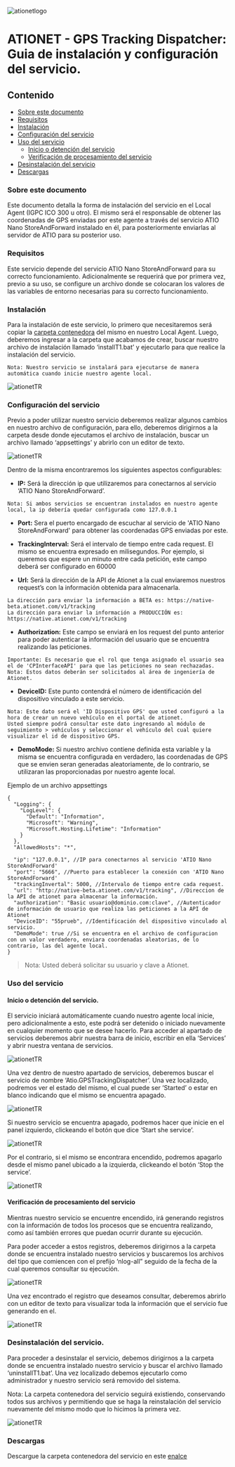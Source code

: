 ![ationetlogo](Content/Images/ATIOnetLogo_250x70.png)
# ATIONET - GPS Tracking Dispatcher: Guia de instalación y configuración del servicio.

## Contenido ##

- [Sobre este documento](#Sobre-este-documento)
- [Requisitos](#Requisitos)
- [Instalación](#Instalación)
- [Configuración del servicio](#Configuración-del-servicio)
- [Uso del servicio](#Uso-del-servicio)
	- [Inicio o detención del servicio](#Inicio-o-detención-del-servicio)
	- [Verificación de procesamiento del servicio](#Verificación-de-procesamiento-del-servicio)
- [Desinstalación del servicio](#Desinstalación-del-servicio)
- [Descargas](#Descargas)


### Sobre este documento

Este documento detalla la forma de  instalación del servicio en el Local Agent (IGPC ICO 300 u otro). El mismo será el responsable de obtener las coordenadas de GPS enviadas por este agente a través del servicio ATIO Nano StoreAndForward instalado en él, para posteriormente enviarlas al servidor de ATIO para su posterior uso.

### Requisitos

Este servicio depende del servicio ATIO Nano StoreAndForward para su correcto funcionamiento. Adicionalmente se requerirá que por primera vez, previo a su uso, se configure un archivo donde se colocaran los valores de las variables de entorno necesarias para su correcto funcionamiento.

### Instalación

Para la instalación de este servicio, lo primero que necesitaremos será copiar la [carpeta contenedora](https://drive.google.com/file/d/1HYPbBm_1mbLLf2iris3G3IhlWiMxNsQq/view?usp=sharing) del mismo en nuestro Local Agent.
Luego, deberemos ingresar a la carpeta que acabamos de crear, buscar nuestro archivo de instalación llamado ‘installT1.bat’ y ejecutarlo para que realice la instalación del servicio.

``` 
Nota: Nuestro servicio se instalará para ejecutarse de manera automática cuando inicie nuestro agente local.
``` 

![ationetTR](Content/Images/GPSTrackingDispatcher/installT1.PNG)

### Configuración del servicio

Previo a poder utilizar nuestro servicio deberemos realizar algunos cambios en nuestro archivo de configuración, para ello, deberemos dirigirnos a la carpeta desde donde ejecutamos el archivo de instalación, buscar un archivo llamado ‘appsettings’ y abrirlo con un editor de texto.

![ationetTR](Content/Images/GPSTrackingDispatcher/appsettings.PNG)

Dentro de la misma encontraremos los siguientes aspectos configurables:

* **IP:** Será la dirección ip que utilizaremos para conectarnos al servicio ‘ATIO Nano StoreAndForward’.

```
Nota: Si ambos servicios se encuentran instalados en nuestro agente local, la ip debería quedar configurada como 127.0.0.1
```

* **Port:** Sera el puerto encargado de escuchar al servicio de 'ATIO Nano StoreAndForward' para obtener las coordenadas GPS enviadas por este.

* **TrackingInterval:** Será el intervalo de tiempo entre cada request. El mismo se encuentra expresado en milisegundos. Por ejemplo, si queremos que espere un minuto entre cada petición, este campo deberá ser configurado en 60000

* **Url:** Será la dirección de la API de Ationet a la cual enviaremos nuestros request’s con la información obtenida para almacenarla.

```
La dirección para enviar la información a BETA es: https://native-beta.ationet.com/v1/tracking
La dirección para enviar la información a PRODUCCIÓN es: https://native.ationet.com/v1/tracking
```

* **Authorization:** Este campo se enviará en los request del punto anterior para poder autenticar la información del usuario que se encuentra realizando las peticiones.

```
Importante: Es necesario que el rol que tenga asignado el usuario sea el de 'CPInterfaceAPI' para que las peticiones no sean rechazadas.
Nota: Estos datos deberán ser solicitados al área de ingeniería de Ationet.
```

* **DeviceID:** Este punto contendrá el número de identificación del dispositivo vinculado a este servicio.

```
Nota: Este dato será el 'ID Dispositivo GPS' que usted configuró a la hora de crear un nuevo vehículo en el portal de ationet. 
Usted siempre podrá consultar este dato ingresando al módulo de seguimiento > vehículos y seleccionar el vehículo del cual quiere visualizar el id de dispositivo GPS.
```

* **DemoMode:** Si nuestro archivo contiene definida esta variable y la misma se encuentra configurada en verdadero, las coordenadas de GPS que se envien seran generadas aleatoriamente, de lo contrario, se utilizaran las proporcionadas por nuestro agente local.

Ejemplo de un archivo appsettings

```
{
  "Logging": {
    "LogLevel": {
      "Default": "Information",
      "Microsoft": "Warning",
      "Microsoft.Hosting.Lifetime": "Information"
    }
  },
  "AllowedHosts": "*",

  "ip": "127.0.0.1", //IP para conectarnos al servicio 'ATIO Nano StoreAndForward'
  "port": "5666", //Puerto para establecer la conexión con 'ATIO Nano StoreAndForward'
  "trackingInvertal": 5000, //Intervalo de tiempo entre cada request.
  "url": "http://native-beta.ationet.com/v1/tracking", //Direccion de la API de ationet para almacenar la información.
  "authorization": "Basic usuario@dominio.com:clave", //Autenticador de información de usuario que realiza las peticiones a la API de Ationet
  "DeviceID": "55prueb", //Identificación del dispositivo vinculado al servicio.
  "DemoMode": true //Si se encuentra en el archivo de configuracion con un valor verdadero, enviara coordenadas aleatorias, de lo contrario, las del agente local.
}
```

>Nota: Usted deberá solicitar su usuario y clave a Ationet.

### Uso del servicio

#### Inicio o detención del servicio.

El servicio iniciará automáticamente cuando nuestro agente local inicie, pero adicionalmente a esto, este podrá ser detenido o iniciado nuevamente en cualquier momento que se desee hacerlo. 
Para acceder al apartado de servicios deberemos abrir nuestra barra de inicio, escribir en ella ‘Services’ y abrir nuestra ventana de servicios.

![ationetTR](Content/Images/GPSTrackingDispatcher/Services.png)

Una vez dentro de nuestro apartado de servicios, deberemos buscar el servicio de nombre ‘Atio.GPSTrackingDispatcher’. Una vez localizado, podremos ver el estado del mismo, el cual puede ser ‘Started’ o estar en blanco indicando que el mismo se encuentra apagado.

![ationetTR](Content/Images/GPSTrackingDispatcher/SelectedService.png)

Si nuestro servicio se encuentra apagado, podremos hacer que inicie en el panel izquierdo, clickeando el botón que dice ‘Start she service’.

![ationetTR](Content/Images/GPSTrackingDispatcher/StartService.png)

Por el contrario, si el mismo se encontrara encendido, podremos apagarlo desde el mismo panel ubicado a la izquierda, clickeando el botón ‘Stop the service’.

![ationetTR](Content/Images/GPSTrackingDispatcher/StopService.png)

#### Verificación de procesamiento del servicio

Mientras nuestro servicio se encuentre encendido, irá generando registros con la información de todos los procesos que se encuentra realizando, como así también errores que puedan ocurrir durante su ejecución.

Para poder acceder a estos registros, deberemos dirigirnos a la carpeta donde se encuentra instalado nuestro servicios y buscaremos los archivos del tipo que comiencen con el prefijo ‘nlog-all” seguido de la fecha de la cual queremos consultar su ejecución.

![ationetTR](Content/Images/GPSTrackingDispatcher/LogPreview.png)

Una vez encontrado el registro que deseamos consultar, deberemos abrirlo con un editor de texto para visualizar toda la información que el servicio fue generando en el.

![ationetTR](Content/Images/GPSTrackingDispatcher/LogInside.png)

### Desinstalación del servicio.

Para proceder a desinstalar el servicio, debemos dirigirnos a la carpeta donde se encuentra instalado nuestro servicio y buscar el archivo llamado ‘uninstallT1.bat’. Una vez localizado debemos ejecutarlo como administrador y nuestro servicio será removido del sistema.

Nota: La carpeta contenedora del servicio seguirá existiendo, conservando todos sus archivos y permitiendo que se haga la reinstalación del servicio nuevamente del mismo modo que lo hicimos la primera vez.

![ationetTR](Content/Images/GPSTrackingDispatcher/uninstallService.PNG)

### Descargas

Descargue la carpeta contenedora del servicio en este [enalce](https://drive.google.com/file/d/1HYPbBm_1mbLLf2iris3G3IhlWiMxNsQq/view?usp=sharing)
